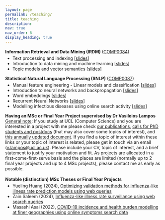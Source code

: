 ```yaml
---
layout: page
permalink: /teaching/
title: teaching
description:
nav: true
nav_order: 6
display_heading: true
---
```


<p>
<strong>Information Retrieval and Data Mining (IRDM)</strong> (<a href="https://www.ucl.ac.uk/module-catalogue/modules/information-retrieval-and-data-mining/COMP0084">COMP0084</a>)
	<ul style="margin-top:-10px">
   		<li>Text processing and indexing [<a href="/assets/pdf/teaching/comp0084-lecture01-text-processing-indexing.pdf">slides</a>]</li>
        <li>Introduction to data mining and machine learning [<a href="/assets/pdf/teaching/comp0084-lecture02-intro-ML.pdf">slides</a>]</li>
        <li>Topic models and vector semantics [<a href="/assets/pdf/teaching/comp0084-lecture03-topic-models-vector-semantics.pdf">slides</a>]</li>
    </ul>
</p>

<p>
<strong>Statistical Natural Language Processing (SNLP)</strong> (<a href="https://www.ucl.ac.uk/module-catalogue/modules/statistical-natural-language-processing-COMP0087">COMP0087</a>)
	<ul style="margin-top:-10px">
        <li>Manual feature engineering - Linear models and classification [<a href="/assets/pdf/teaching/comp0087-lecture01-manual-feature-engineering-classification.pdf">slides</a>]</li>
        <li>Introduction to neural networks and backpropagation [<a href="/assets/pdf/teaching/comp0087-lecture02-feedforward-backpro.pdf">slides</a>]</li>
        <li>Word embeddings [<a href="/assets/pdf/teaching/comp0087-lecture03-word-embeddings.pdf">slides</a>]</li>
        <li>Recurrent Neural Networks [<a href="/assets/pdf/teaching/comp0087-lecture04-RNNs.pdf">slides</a>]</li>
        <li>Modelling infectious diseases using online search activity [<a href="/assets/pdf/teaching/comp0087-lecture05-infectious.pdf">slides</a>]</li>
    </ul>
</p>

<p>
<strong>Having an MSc or Final Year Project supervised by Dr Vasileios Lampos</strong>
<br />
<u>General note</u>: If you study at UCL (Computer Science) and you are interested in a project with me please check <a href="/publications">our publications</a>, <a href="/join-us">calls for PhD students and postdocs</a> (that may also cover some topics of interest), and <a href="/assets/pdf/teaching/ML-MSc-projects.pdf">this annually updated document</a>. If you find a topic of interest within these links or your topic of interest is related, please get in touch via an email (<a href= "mailto: v.lampos@ucl.ac.uk">v.lampos@ucl.ac.uk</a>). Please include your CV, topic of interest, and a brief statement to justify your motivation and fit. As projects are allocated in a first-come-first-serve basis and the places are limited (normally up to 2 final year projects and up to 4 MSc projects), please contact me as early as possible.
<br />
<br />
<strong>Notable (distinction) MSc Theses or Final Year Projects</strong>
<ul style="margin-top:-10px">
  	<li>Yueling Huang (2024), <a href="/assets/pdf/theses/2024-yueling-huang.pdf">Optimizing validation methods for influenza-like illness rate prediction models using web queries</a></li>
  	<li>Zain Saleem (2024), <a href="/assets/pdf/theses/2024-zain-saleem.pdf">Influenza-like illness rate surveillance using web search queries</a></li>
  	<li>Masashi Asai (2022), <a href="/assets/pdf/theses/2022-masashi-asai.pdf">COVID-19 incidence and health burden modelling at finer geographies using online symptoms search data</a></li>
</ul>
</p>
